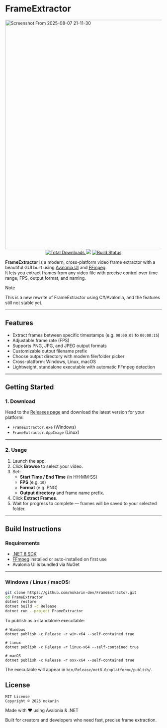 # FrameExtractor
<img width="1366" height="736" alt="Screenshot From 2025-08-07 21-11-30" src="https://github.com/user-attachments/assets/31d82e9f-2553-4fbc-b925-9cf1eaf303e1" />

<div align="center">
  <a href="https://github.strivo.xyz/nekoui-download/releases">
    <img src="https://img.shields.io/github/downloads/nokarin-dev/frameextractor/total?logo=github&labelColor=gray&color=black" alt="Total Downloads" />
  </a>
  <img src="https://img.shields.io/github/v/release/nokarin-dev/FrameExtractor?style=flat-square" />
  <a href="https://github.com/nokarin-dev/FrameExtractor/actions/workflows/build.yml">
    <img src="https://github.com/nokarin-dev/FrameExtractor/actions/workflows/build.yml/badge.svg" alt="Build Status" />
  </a>
</div>

**FrameExtractor** is a modern, cross-platform video frame extractor with a beautiful GUI built using [Avalonia UI](https://avaloniaui.net/) and [FFmpeg](https://ffmpeg.org/).  
It lets you extract frames from any video file with precise control over time range, FPS, output format, and naming.

> [!NOTE]
> This is a new rewrite of FrameExtractor using C#/Avalonia, and the features still not stable yet.

---

## Features

- Extract frames between specific timestamps (e.g. `00:00:05` to `00:00:15`)
- Adjustable frame rate (FPS)
- Supports PNG, JPG, and JPEG output formats
- Customizable output filename prefix
- Choose output directory with modern file/folder picker
- Cross-platform: Windows, Linux, macOS
- Lightweight, standalone executable with automatic FFmpeg detection

---

## Getting Started

### 1. Download

Head to the [Releases page](https://github.com/nokarin-dev/FrameExtractor/releases) and download the latest version for your platform:

- `FrameExtractor.exe` (Windows)
- `FrameExtractor.AppImage` (Linux)

---

### 2. Usage

1. Launch the app.
2. Click **Browse** to select your video.
3. Set:
    - **Start Time / End Time** (in HH:MM:SS)
    - **FPS** (e.g. `10`)
    - **Format** (e.g. PNG)
    - **Output directory** and frame name prefix.
4. Click **Extract Frames**.
5. Wait for progress to complete — frames will be saved to your selected folder.

---

## Build Instructions

### Requirements

- [.NET 8 SDK](https://dotnet.microsoft.com/download/dotnet/8.0)
- [FFmpeg](https://ffmpeg.org/) installed or auto-installed on first use
- Avalonia UI is bundled via NuGet

---

### Windows / Linux / macOS:

```bash
git clone https://github.com/nokarin-dev/FrameExtractor.git
cd FrameExtractor
dotnet restore
dotnet build -c Release
dotnet run --project FrameExtractor
```
To publish as a standalone executable:
```
# Windows
dotnet publish -c Release -r win-x64 --self-contained true

# Linux
dotnet publish -c Release -r linux-x64 --self-contained true

# macOS
dotnet publish -c Release -r osx-x64 --self-contained true
```
The executable will appear in `bin/Release/net8.0/<platform>/publish/`.

## License
```
MIT License
Copyright © 2025 nokarin
```
Made with ❤️ using Avalonia & .NET

Built for creators and developers who need fast, precise frame extraction.
